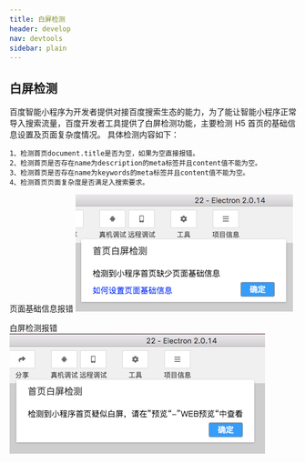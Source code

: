 ```yaml
---
title: 白屏检测
header: develop
nav: devtools
sidebar: plain 
---
```


## 白屏检测
百度智能小程序为开发者提供对接百度搜索生态的能力，为了能让智能小程序正常导入搜索流量，百度开发者工具提供了白屏检测功能，主要检测 H5 首页的基础信息设置及页面复杂度情况。
具体检测内容如下：

    1、检测首页document.title是否为空，如果为空直接报错。
    2、检测首页是否存在name为description的meta标签并且content值不能为空。
    3、检测首页是否存在name为keywords的meta标签并且content值不能为空。
    4、检测首页页面复杂度是否满足入搜索要求。

页面基础信息报错
![图片](../../../img/tool/plain-info.png)

白屏检测报错
![图片](../../../img/tool/plain.png)